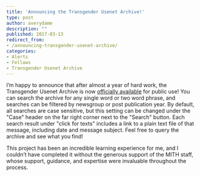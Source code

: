 ```yaml
---
title: 'Announcing the Transgender Usenet Archive!'
type: post
author: averydame
description: ""
published: 2017-03-13
redirect_from: 
- /announcing-transgender-usenet-archive/
categories:
- Alerts
- Fellows
- Transgender Usenet Archive
---
```

I’m happy to announce that after almost a year of hard work, the Transgender Usenet Archive is now [officially available](http://mith.umd.edu/research/transgender-usenet-archive/) for public use! You can search the archive for any single word or two word phrase, and searches can be filtered by newsgroup or post publication year. By default, all searches are case sensitive, but this setting can be changed under the "Case" header on the far right corner next to the "Search" button. Each search result under "click for texts" includes a link to a plain text file of that message, including date and message subject. Feel free to query the archive and see what you find!

This project has been an incredible learning experience for me, and I couldn’t have completed it without the generous support of the MITH staff, whose support, guidance, and expertise were invaluable throughout the process.
